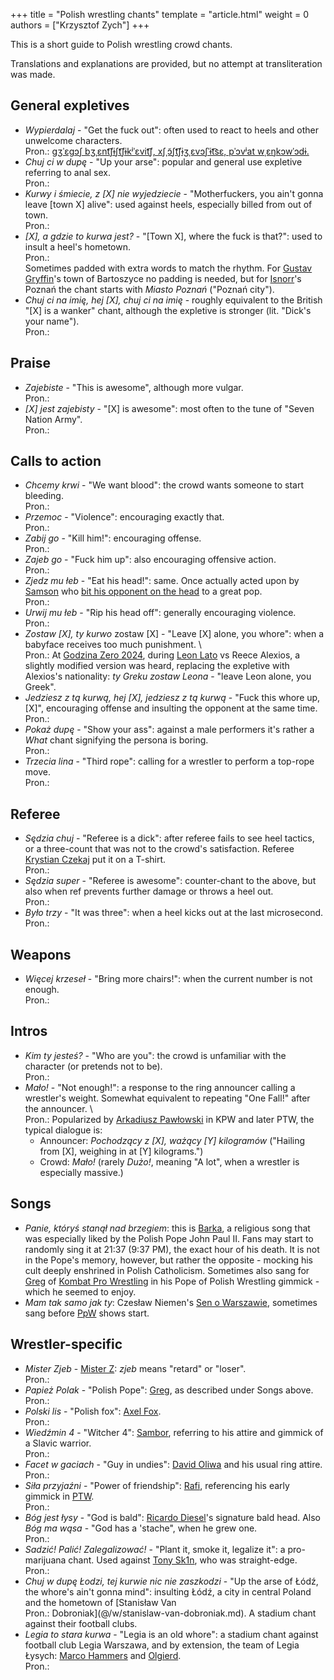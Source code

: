 +++
title = "Polish wrestling chants"
template = "article.html"
weight = 0
authors = ["Krzysztof Zych"]
+++

This is a short guide to Polish wrestling crowd chants.

<!-- more -->

Translations and explanations are provided, but no attempt at transliteration was made.

## General expletives

* _Wypierdalaj_ - "Get the fuck out": often used to react to heels and other unwelcome characters. \
  Pron.: [ɡʒˈɛɡɔʃ bʒˌɛnt͡ʃɨʃt͡ʃɨkʲˈɛvit͡ʃ, xʃˌɔ̃ʃt͡ʃɨʒˌɛvɔʃˈɨt͡sɛ, pˈɔvʲat wˌɛŋkɔwˈɔdɨ.](https://unalengua.com/ipa-translate?hl=en&ttsLocale=pl-PL&voiceId=Maja&text=Grzegorz+Brz%C4%99czyszczykiewicz%2C+Chrz%C4%85szczy%C5%BCewoszyce%2C+powiat+%C5%81%C4%99ko%C5%82ody.&sl=pl&ttsMode=sentence&speed=4)
* _Chuj ci w dupę_ - "Up your arse": popular and general use expletive referring to anal sex. \
  Pron.: []()
* _Kurwy i śmiecie, z [X] nie wyjedziecie_ - "Motherfuckers, you ain't gonna leave [town X] alive": used against heels, especially billed from out of town. \
  Pron.: []()
* _[X], a gdzie to kurwa jest?_ - "[Town X], where the fuck is that?": used to insult a heel's hometown. \
  Pron.: []() \
  Sometimes padded with extra words to match the rhythm. For [Gustav Gryffin](@/w/gustav-gryffin.md)'s town of Bartoszyce no padding is needed, but for [Isnorr](@/w/isnorr.md)'s Poznań the chant starts with _Miasto Poznań_ ("Poznań city").
* _Chuj ci na imię, hej [X], chuj ci na imię_ - roughly equivalent to the British "[X] is a wanker" chant, although the expletive is stronger (lit. "Dick's your name"). \
  Pron.: []()

## Praise

* _Zajebiste_ - "This is awesome", although more vulgar. \
  Pron.: []()
* _[X] jest zajebisty_ - "[X] is awesome": most often to the tune of "Seven Nation Army". \
  Pron.: []()

## Calls to action

* _Chcemy krwi_ - "We want blood": the crowd wants someone to start bleeding. \
  Pron.: []()
* _Przemoc_ - "Violence": encouraging exactly that. \
  Pron.: []()
* _Zabij go_ - "Kill him!": encouraging offense. \
  Pron.: []()
* _Zajeb go_ - "Fuck him up": also encouraging offensive action. \
  Pron.: []()
* _Zjedz mu łeb_ - "Eat his head!": same. Once actually acted upon by [Samson](@/w/samson.md) who [bit his opponent on the head](@/e/mzw/2024-10-12-mzw-no-time-to-die.md) to a great pop. \
  Pron.: []()
* _Urwij mu łeb_ - "Rip his head off": generally encouraging violence. \
  Pron.: []()
* _Zostaw [X], ty kurwo_ zostaw [X] - "Leave [X] alone, you whore": when a babyface receives too much punishment. \ \
  Pron.: []()
  At [Godzina Zero 2024](@/e/kpw/2024-09-07-kpw-godzina-zero-2024.md), during [Leon Lato](@/w/leon-lato.md) vs Reece Alexios, a slightly modified version was heard, replacing the expletive with Alexios's nationality: _ty Greku zostaw Leona_ - "leave Leon alone, you Greek".
* _Jedziesz z tą kurwą, hej [X], jedziesz z tą kurwą_ - "Fuck this whore up, [X]", encouraging offense and insulting the opponent at the same time. \
  Pron.: []()
* _Pokaż dupę_ - "Show your ass": against a male performers it's rather a _What_ chant signifying the persona is boring. \
  Pron.: []()
* _Trzecia lina_ - "Third rope": calling for a wrestler to perform a top-rope move. \
  Pron.: []()

## Referee

* _Sędzia chuj_ - "Referee is a dick": after referee fails to see heel tactics, or a three-count that was not to the crowd's satisfaction. Referee [Krystian Czekaj](@/w/krystian-czekaj.md) put it on a T-shirt. \
  Pron.: []()
* _Sędzia super_ - "Referee is awesome": counter-chant to the above, but also when ref prevents further damage or throws a heel out. \
  Pron.: []()
* _Było trzy_ - "It was three": when a heel kicks out at the last microsecond. \
  Pron.: []()

## Weapons

* _Więcej krzeseł_ - "Bring more chairs!": when the current number is not enough. \
  Pron.: []()

## Intros

* _Kim ty jesteś?_ - "Who are you": the crowd is unfamiliar with the character (or pretends not to be). \
  Pron.: []()
* _Mało!_ - "Not enough!": a response to the ring announcer calling a wrestler's weight. Somewhat equivalent to repeating "One Fall!" after the announcer. \ \
  Pron.: []()
  Popularized by [Arkadiusz Pawłowski](@/w/pan-pawlowski.md) in KPW and later PTW, the typical dialogue is:
  - Announcer: _Pochodzący z [X], ważący [Y] kilogramów_ ("Hailing from [X], weighing in at [Y] kilograms.")
  - Crowd: _Mało!_ (rarely _Dużo!_, meaning "A lot", when a wrestler is especially massive.)

## Songs

* _Panie, któryś stanął nad brzegiem_: this is [Barka](https://en.wikipedia.org/wiki/Lord,_You_Have_Come_to_the_Lakeshore), a religious song that was especially liked by the Polish Pope John Paul II. Fans may start to randomly sing it at 21:37 (9:37&nbsp;PM), the exact hour of his death. It is not in the Pope's memory, however, but rather the opposite - mocking his cult deeply enshrined in Polish Catholicism.
  Sometimes also sang for [Greg](@/w/greg.md) of [Kombat Pro Wrestling](@/o/kpw.md) in his Pope of Polish Wrestling gimmick - which he seemed to enjoy.
* _Mam tak samo jak ty_: Czesław Niemen's [Sen o Warszawie](https://www.youtube.com/watch?v=ePNUSmH3dMI), sometimes sang before [PpW](@/o/ppw.md) shows start.

## Wrestler-specific

* _Mister Zjeb_ - [Mister Z](@/w/mister-z.md): _zjeb_ means "retard" or "loser". \
  Pron.: []()
* _Papież Polak_ - "Polish Pope": [Greg](@/w/greg.md), as described under Songs above. \
  Pron.: []()
* _Polski lis_ - "Polish fox": [Axel Fox](@/w/axel-fox.md). \
  Pron.: []()
* _Wiedźmin 4_ - "Witcher 4": [Sambor](@/w/sambor.md), referring to his attire and gimmick of a Slavic warrior. \
  Pron.: []()
* _Facet w gaciach_ - "Guy in undies": [David Oliwa](@/w/david-oliwa.md) and his usual ring attire. \
  Pron.: []()
* _Siła przyjaźni_ - "Power of friendship": [Rafi](@/w/rafi.md), referencing his early gimmick in [PTW](@/o/ptw.md). \
  Pron.: []()
* _Bóg jest łysy_ - "God is bald": [Ricardo Diesel](@/w/ricardo-diesel.md)'s signature bald head. Also _Bóg ma wąsa_ - "God has a 'stache", when he grew one. \
  Pron.: []()
* _Sadzić! Palić! Zalegalizować!_ - "Plant it, smoke it, legalize it": a pro-marijuana chant. Used against [Tony Sk1n](@/w/tony-sk1n.md), who was straight-edge. \
  Pron.: []()
* _Chuj w dupę Łodzi, tej kurwie nic nie zaszkodzi_ - "Up the arse of Łódź, the whore's ain't gonna mind": insulting Łódź, a city in central Poland and the hometown of [Stanisław Van \
  Pron.: []() Dobroniak](@/w/stanislaw-van-dobroniak.md). A stadium chant against their football clubs.
* _Legia to stara kurwa_ - "Legia is an old whore": a stadium chant against football club Legia Warszawa, and by extension, the team of Legia Łysych: [Marco Hammers](@/w/marco-hammers.md) and [Olgierd](@/w/olgierd.md). \
  Pron.: []()
